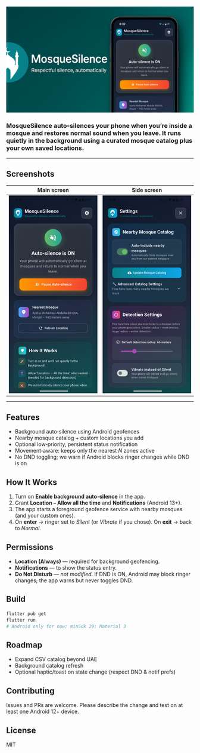 
 ![Banner](screenshots/banner.png) 


### MosqueSilence auto‑silences your phone when you’re inside a mosque and restores normal sound when you leave. It runs quietly in the background using a curated mosque catalog plus your own saved locations.


 
---

## Screenshots

| Main screen | Side screen |
|---|---|
| ![Home screen](screenshots/home.png) | ![Settings screen](screenshots/settings.png) |
---

## Features

- Background auto‑silence using Android geofences
- Nearby mosque catalog + custom locations you add
- Optional low‑priority, persistent status notification
- Movement‑aware: keeps only the nearest *N* zones active
- No DND toggling; we warn if Android blocks ringer changes while DND is on

## How It Works

1. Turn on **Enable background auto‑silence** in the app.
2. Grant **Location – Allow all the time** and **Notifications** (Android 13+).
3. The app starts a foreground geofence service with nearby mosques (and your custom ones).
4. On **enter** → ringer set to *Silent* (or *Vibrate* if you chose). On **exit** → back to *Normal*.

## Permissions

- **Location (Always)** — required for background geofencing.
- **Notifications** — to show the status entry.
- **Do Not Disturb** — *not modified*. If DND is ON, Android may block ringer changes; the app warns but never toggles DND.

## Build

```bash
flutter pub get
flutter run
# Android only for now; minSdk 29; Material 3
```

## Roadmap

- Expand CSV catalog beyond UAE
- Background catalog refresh
- Optional haptic/toast on state change (respect DND & notif prefs)

## Contributing

Issues and PRs are welcome. Please describe the change and test on at least one Android 12+ device.

## License

MIT



